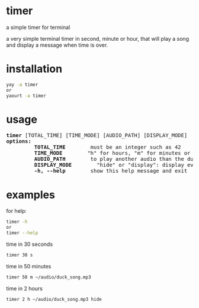 # timer
a simple timer for terminal

a very simple terminal timer in second, minute or hour, that will play a song and display a message when time is over.

# installation
```sh
yay -a timer
or
yaourt -a timer
```


# usage
<pre>
<b>timer</b> [TOTAL_TIME] [TIME_MODE] [AUDIO_PATH] [DISPLAY_MODE]
<b>options:</b>
<!-- -->         <b>TOTAL_TIME</b>        must be an integer such as 42
<!-- -->         <b>TIME_MODE</b>        "h" for hours, "m" for minutes or "s" for seconds
<!-- -->         <b>AUDIO_PATH</b>        to play another audio than the duck one by default
<!-- -->         <b>DISPLAY_MODE</b>        "hide" or "display": display every minute spent with a dot, enable by default
<!-- -->         <b>-h, --help</b>        show this help message and exit
</pre>


# examples
for help:<br/>
```sh
timer -h
or
timer --help
```
time in 30 seconds
```sh
timer 30 s
```
time in 50 minutes
```sh
timer 50 m ~/audio/duck_song.mp3
```
time in 2 hours
```sh
timer 2 h ~/audio/duck_song.mp3 hide
```
